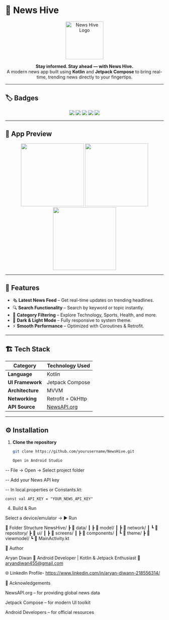 # 📰 News Hive

<p align="center">
  <img src="https://News Logo.png" alt="News Hive Logo" width="120"/>
</p>

<p align="center">
  <b>Stay informed. Stay ahead — with News Hive.</b><br>
  A modern news app built using <b>Kotlin</b> and <b>Jetpack Compose</b> to bring real-time, trending news directly to your fingertips.
</p>

---

## 🏷️ Badges

<p align="center">
  <img src="https://img.shields.io/badge/Built%20With-Kotlin-7F52FF?logo=kotlin&logoColor=white" />
  <img src="https://img.shields.io/badge/UI-Jetpack%20Compose-4285F4?logo=android&logoColor=white" />
  <img src="https://img.shields.io/badge/Architecture-MVVM-orange" />
  <img src="https://img.shields.io/badge/API-NewsAPI.org-brightgreen" />
  <img src="https://img.shields.io/badge/License-MIT-blue" />
</p>

---

## 📱 App Preview

<p align="center">
  <img src="https://your-onboarding-screenshot.png" width="200"/>
  <img src="https://your-home-screenshot.png" width="200"/>
  <img src="https://your-detail-screenshot.png" width="200"/>
</p>

---

## 🚀 Features

- 🗞️ **Latest News Feed** – Get real-time updates on trending headlines.  
- 🔍 **Search Functionality** – Search by keyword or topic instantly.  
- 🧭 **Category Filtering** – Explore Technology, Sports, Health, and more.  
- 🌙 **Dark & Light Mode** – Fully responsive to system theme.  
- ⚡ **Smooth Performance** – Optimized with Coroutines & Retrofit.

---

## 🏗️ Tech Stack

| Category | Technology Used |
|-----------|------------------|
| **Language** | Kotlin |
| **UI Framework** | Jetpack Compose |
| **Architecture** | MVVM |
| **Networking** | Retrofit + OkHttp |
| **API Source** | [NewsAPI.org](https://newsapi.org) |

---

## ⚙️ Installation

1. **Clone the repository**
   ```bash
   git clone https://github.com/yourusername/NewsHive.git

   Open in Android Studio

-- File → Open → Select project folder

-- Add your News API key

-- In local.properties or Constants.kt:

    const val API_KEY = "YOUR_NEWS_API_KEY"


4. Build & Run

Select a device/emulator → ▶️ Run

🧩 Folder Structure
NewsHive/
 ┣ 📂 data/
 ┃ ┣ 📂 model/
 ┃ ┣ 📂 network/
 ┃ ┗ 📂 repository/
 ┣ 📂 ui/
 ┃ ┣ 📂 screens/
 ┃ ┣ 📂 components/
 ┃ ┗ 📂 theme/
 ┣ 📂 viewmodel/
 ┗ 📜 MainActivity.kt

🧠 Author

Aryan Diwan
💼 Android Developer | Kotlin & Jetpack Enthusiast
📧 aryandiwan455@gmail.com

🌐 LinkedIn Profile- https://www.linkedin.com/in/aryan-diwann-218556314/

🌟 Acknowledgements

NewsAPI.org
 – for providing global news data

Jetpack Compose
 – for modern UI toolkit

Android Developers
 – for official resources
